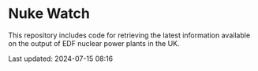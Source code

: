 # Nuke Watch

This repository includes code for retrieving the latest information available on the output of EDF nuclear power plants in the UK.

Last updated: 2024-07-15 08:16